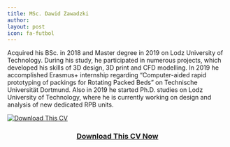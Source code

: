 ```yaml
---
title: MSc. Dawid Zawadzki
author:
layout: post
icon: fa-futbol
---
```

Acquired his BSc. in 2018 and Master degree in 2019 on Lodz University of Technology. During his study, he participated in numerous projects, which developed his skills of 3D design, 3D print and CFD modelling. In 2019 he accomplished Erasmus+ internship regarding “Computer-aided rapid prototyping of packings for Rotating Packed Beds” on Technische Universität Dortmund. Also in 2019 he started Ph.D. studies on Lodz University of Technology, where he is currently working on design and analysis of new dedicated RPB units.

<div class="row">
	<div class="image centered">
		<a href="{{ 'downloads/example.pdf' | relative_url }}" download="cv_someone">
			<img src="{{ 'assets/images/cv.png' | relative_url }}" alt="Download This CV">
			<header>
				<h3>Download This CV Now</h3>
			</header>
		</a>
	</div>
</div>
